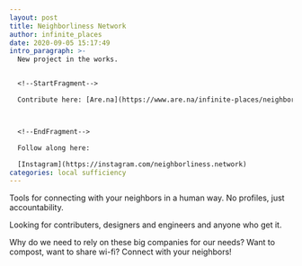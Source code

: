 ```yaml
---
layout: post
title: Neighborliness Network
author: infinite_places
date: 2020-09-05 15:17:49
intro_paragraph: >-
  New project in the works. 


  <!--StartFragment-->

  Contribute here: [Are.na](https://www.are.na/infinite-places/neighborliness-network)



  <!--EndFragment-->

  Follow along here:

  [Instagram](https://instagram.com/neighborliness.network)
categories: local sufficiency
---
```

Tools for connecting with your neighbors in a human way. No profiles, just accountability.

Looking for contributers, designers and engineers and anyone who get it.

Why do we need to rely on these big companies for our needs? Want to compost, want to share wi-fi? Connect with your neighbors!